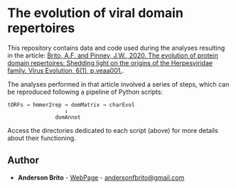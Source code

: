# The evolution of viral domain repertoires

This repository contains data and code used during the analyses resulting in the article: [Brito, A.F. and Pinney, J.W., 2020. The evolution of protein domain repertoires: Shedding light on the origins of the Herpesviridae family. Virus Evolution, 6(1), p.veaa001.](https://academic.oup.com/ve/article/6/1/veaa001/5726995).

The analyses performed in that article involved a series of steps, which can be reproduced following a pipeline of Python scripts:

```
tORFs → hmmer2rep → domMatrix → charEvol
                  ↓
               domAnnot
```

Access the directories dedicated to each script (above) for more details about their functioning.


## Author

* **Anderson Brito** - [WebPage](https://andersonbrito.github.io/) - andersonfbrito@gmail.com
